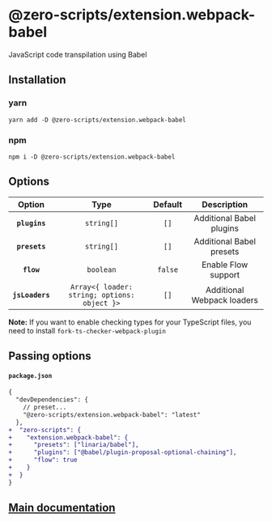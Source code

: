 # @zero-scripts/extension.webpack-babel

JavaScript code transpilation using Babel

## Installation

### yarn

```
yarn add -D @zero-scripts/extension.webpack-babel
```

### npm

```
npm i -D @zero-scripts/extension.webpack-babel
```

## Options

|     Option      |                     Type                     | Default |        Description         |
| :-------------: | :------------------------------------------: | :-----: | :------------------------: |
|  **`plugins`**  |                  `string[]`                  |  `[]`   |  Additional Babel plugins  |
|  **`presets`**  |                  `string[]`                  |  `[]`   |  Additional Babel presets  |
|   **`flow`**    |                  `boolean`                   | `false` |    Enable Flow support     |
| **`jsLoaders`** | `Array<{ loader: string; options: object }>` |  `[]`   | Additional Webpack loaders |

**Note:** If you want to enable checking types for your TypeScript files,
you need to install `fork-ts-checker-webpack-plugin`

## Passing options

#### `package.json`

```diff
{
  "devDependencies": {
    // preset...
    "@zero-scripts/extension.webpack-babel": "latest"
  },
+  "zero-scripts": {
+    "extension.webpack-babel": {
+      "presets": ["linaria/babel"],
+      "plugins": ["@babel/plugin-proposal-optional-chaining"],
+      "flow": true
+    }
+  }
}
```

## [Main documentation](https://github.com/artemirq/zero-scriptsjs/tree/0.5.x)
